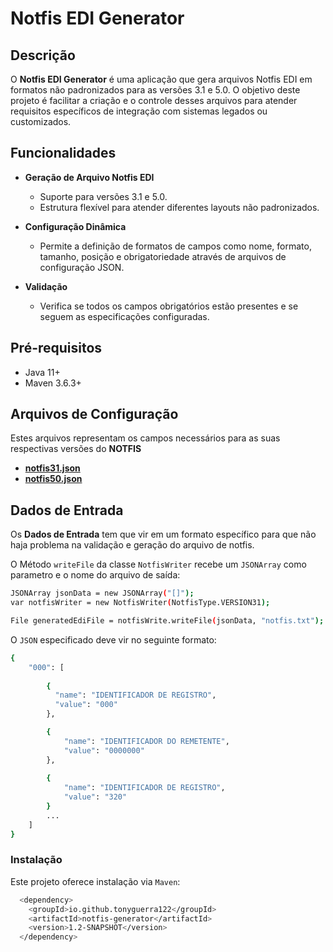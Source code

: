 # Notfis EDI Generator

## Descrição

O **Notfis EDI Generator** é uma aplicação que gera arquivos Notfis EDI em formatos não padronizados para as versões 3.1 e 5.0. O objetivo deste projeto é facilitar a criação e o controle desses arquivos para atender requisitos específicos de integração com sistemas legados ou customizados.

## Funcionalidades

- **Geração de Arquivo Notfis EDI**
  - Suporte para versões 3.1 e 5.0.
  - Estrutura flexível para atender diferentes layouts não padronizados.
  
- **Configuração Dinâmica**
  - Permite a definição de formatos de campos como nome, formato, tamanho, posição e obrigatoriedade através de arquivos de configuração JSON.

- **Validação**
  - Verifica se todos os campos obrigatórios estão presentes e se seguem as especificações configuradas.

## Pré-requisitos
-   Java 11+
-   Maven 3.6.3+

## Arquivos de Configuração
    
Estes arquivos representam os campos necessários para as suas respectivas versões do **NOTFIS**
- **[notfis31.json](src/main/resources/notfis/notfis31.json)**
- **[notfis50.json](src/main/resources/notfis/notfis50.json)**

## Dados de Entrada

Os **Dados de Entrada** tem que vir em um formato específico para que não haja problema na validação e geração do arquivo de notfis.

O Método `writeFile` da classe `NotfisWriter` recebe um `JSONArray` como parametro e o nome do arquivo de saída:

```bash
JSONArray jsonData = new JSONArray("[]");
var notfisWriter = new NotfisWriter(NotfisType.VERSION31);

File generatedEdiFile = notfisWrite.writeFile(jsonData, "notfis.txt");
```

O `JSON` especificado deve vir no seguinte formato:
```bash
{
    "000": [
        
        {
          "name": "IDENTIFICADOR DE REGISTRO",
          "value": "000"
        },

        {
            "name": "IDENTIFICADOR DO REMETENTE",
            "value": "0000000"
        },
        
        {
            "name": "IDENTIFICADOR DE REGISTRO",
            "value": "320"
        }
        ...
    ]
}
```

### Instalação
Este projeto oferece instalação via `Maven`:
```bash
  <dependency>
    <groupId>io.github.tonyguerra122</groupId>
    <artifactId>notfis-generator</artifactId>
    <version>1.2-SNAPSHOT</version>
  </dependency> 
```
